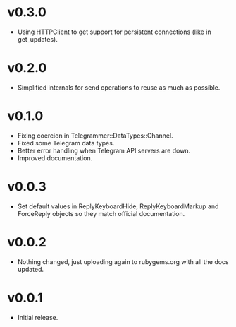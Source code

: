 v0.3.0
======

* Using HTTPClient to get support for persistent connections (like in get_updates).

v0.2.0
======

* Simplified internals for send operations to reuse as much as possible.

v0.1.0
======

* Fixing coercion in Telegrammer::DataTypes::Channel.
* Fixed some Telegram data types.
* Better error handling when Telegram API servers are down.
* Improved documentation.

v0.0.3
======

* Set default values in ReplyKeyboardHide, ReplyKeyboardMarkup and ForceReply objects so they match official documentation.

v0.0.2
======

* Nothing changed, just uploading again to rubygems.org with all the docs updated.

v0.0.1
======

* Initial release.
